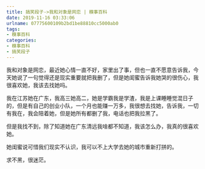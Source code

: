 ```yaml
---
title: 搞笑段子->我和对象是网恋 | 糗事百科
date: 2019-11-16 03:33:06
urlname: 07775600109b2bd1be88810cc5000ab0
tags: 
- 糗事百科
categories:
- 糗事百科
- 搞笑段子
---
```

我和对象是网恋，最近她心情一直不好，家里出了事，但也一直不愿意告诉我，今天她说了一句觉得还是现实重要就把我删了，但是她闺蜜告诉我她哭的很伤心，我很喜欢她，我该去找她吗。

我在江苏她在广东，我高三她高二，她是学霸我是学渣，我是上课睡睡觉混日子的，但是有自己的创业小队，一个月也能赚一万多，我很想去找她，告诉我，一切有我在，我会陪着她，但是她所有都删了我，电话也把我拉黑了。

但是我找不到，除了知道她在广东清远我啥都不知道，我该怎么办，我真的很喜欢她。

她闺蜜说可惜我们现实不认识，我可以不上大学去她的城市重新打拼的。

求不黑，很迷茫。


